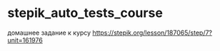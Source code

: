 # stepik_auto_tests_course
домашнее задание к курсу
https://stepik.org/lesson/187065/step/7?unit=161976